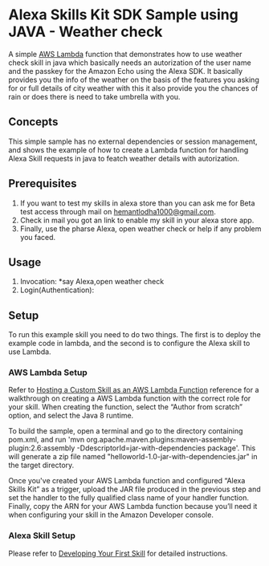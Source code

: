 # Alexa Skills Kit SDK Sample using JAVA - Weather check
A simple [AWS Lambda](http://aws.amazon.com/lambda) function that demonstrates how to use weather check skill in java which basically needs an autorization of the user name and the passkey for the Amazon Echo using the Alexa SDK. It basically provides you the info of the weather on the basis of the features you asking for or full details of city weather with this it also provide you the chances of rain or does there is need to take umbrella with you.

## Concepts
This simple sample has no external dependencies or session management, and shows the example of how to create a Lambda function for handling Alexa Skill requests in java to featch weather details with autorization.

## Prerequisites
1. If you want to test my skills in alexa store than you can ask me for Beta test access through mail on hemantlodha1000@gmail.com.
2. Check in mail you got an link to enable my skill in your alexa store app.
3. Finally, use the pharse Alexa, open weather check or help if any problem you faced.

## Usage
1. Invocation:
   *say Alexa,open weather check
2. Login(Authentication): 
## Setup
To run this example skill you need to do two things. The first is to deploy the example code in lambda, and the second is to configure the Alexa skill to use Lambda. 

### AWS Lambda Setup
Refer to [Hosting a Custom Skill as an AWS Lambda Function](https://developer.amazon.com/docs/custom-skills/host-a-custom-skill-as-an-aws-lambda-function.html) reference for a walkthrough on creating a AWS Lambda function with the correct role for your skill. When creating the function, select the “Author from scratch” option, and select the Java 8 runtime.

To build the sample, open a terminal and go to the directory containing pom.xml, and run 'mvn org.apache.maven.plugins:maven-assembly-plugin:2.6:assembly -DdescriptorId=jar-with-dependencies package'. This will generate a zip file named "helloworld-1.0-jar-with-dependencies.jar" in the target directory.
 
Once you've created your AWS Lambda function and configured “Alexa Skills Kit” as a trigger, upload the JAR file produced in the previous step and set the handler to the fully qualified class name of your handler function. Finally, copy the ARN for your AWS Lambda function because you’ll need it when configuring your skill in the Amazon Developer console.

### Alexa Skill Setup
Please refer to [Developing Your First Skill](https://developer.amazon.com/docs/alexa-skills-kit-sdk-for-java/develop-your-first-skill.html) for detailed instructions.
